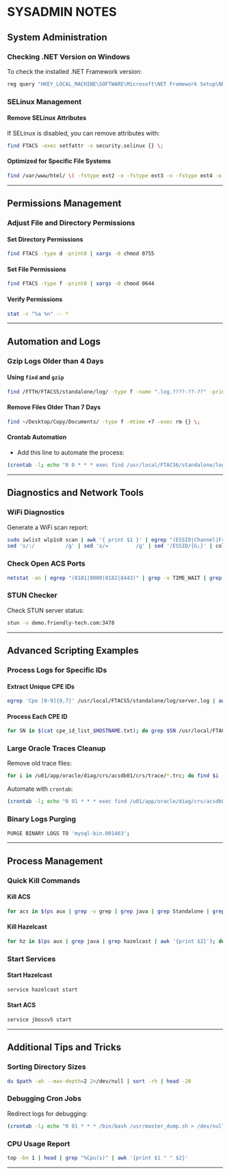 # SYSADMIN NOTES

## System Administration

### Checking .NET Version on Windows
To check the installed .NET Framework version:
```bash
reg query "HKEY_LOCAL_MACHINE\SOFTWARE\Microsoft\NET Framework Setup\NDP\v4\full" /v version
```

### SELinux Management
#### Remove SELinux Attributes
If SELinux is disabled, you can remove attributes with:
```bash
find FTACS -exec setfattr -x security.selinux {} \;
```

#### Optimized for Specific File Systems
```bash
find /var/www/html/ \( -fstype ext2 -o -fstype ext3 -o -fstype ext4 -o -fstype btrfs \) -exec setfattr -x security.selinux {} \;
```

---

## Permissions Management

### Adjust File and Directory Permissions
#### Set Directory Permissions
```bash
find FTACS -type d -print0 | xargs -0 chmod 0755
```
#### Set File Permissions
```bash
find FTACS -type f -print0 | xargs -0 chmod 0644
```

#### Verify Permissions
```bash
stat -c "%a %n" -- *
```

---

## Automation and Logs

### Gzip Logs Older than 4 Days
#### Using `find` and `gzip`
```bash
find /FTTH/FTACS5/standalone/log/ -type f -name ".log.????-??-??" -print -exec gzip {} \;
```
#### Remove Files Older Than 7 Days
```bash
find ~/Desktop/Copy/Documents/ -type f -mtime +7 -exec rm {} \;
```

#### Crontab Automation
- Add this line to automate the process:
```bash
(crontab -l; echo "0 0 * * * exec find /usr/local/FTACS6/standalone/log/server.log* -type f -mtime +5 -delete") | crontab -
```

---

## Diagnostics and Network Tools

### WiFi Diagnostics
Generate a WiFi scan report:
```bash
sudo iwlist wlp1s0 scan | awk '{ print $1 }' | egrep "(ESSID|Channel|Frequency|Quality)" | \
sed 's/:/          /g' | sed 's/=         /g' | sed '/ESSID/{G;}' | column -t > ip_scan.csv
```

### Check Open ACS Ports
```bash
netstat -an | egrep "(8181|8080|8182|8443)" | grep -v TIME_WAIT | grep -v ESTABLISHED | grep -v unix
```

### STUN Checker
Check STUN server status:
```bash
stun -v demo.friendly-tech.com:3478
```

---

## Advanced Scripting Examples

### Process Logs for Specific IDs
#### Extract Unique CPE IDs
```bash
egrep 'Cpe [0-9]{0,7}' /usr/local/FTACS5/standalone/log/server.log | awk '{print $7}' | sort -u > cpe_id_list_$HOSTNAME.txt
```
#### Process Each CPE ID
```bash
for SN in $(cat cpe_id_list_$HOSTNAME.txt); do grep $SN /usr/local/FTACS5/standalone/log/server.log; done
```

### Large Oracle Traces Cleanup
Remove old trace files:
```bash
for i in /u01/app/oracle/diag/crs/acsdb01/crs/trace/*.trc; do find $i -type f -mtime +5 | xargs rm -f; done
```
Automate with `crontab`:
```bash
(crontab -l; echo "0 01 * * * exec find /u01/app/oracle/diag/crs/acsdb01/crs/trace/*.trm -type f -mtime +5 -delete") | crontab -
```

### Binary Logs Purging
```bash
PURGE BINARY LOGS TO 'mysql-bin.001463';
```

---

## Process Management

### Quick Kill Commands
#### Kill ACS
```bash
for acs in $(ps aux | grep -v grep | grep java | grep Standalone | grep jboss | awk '{print $2}'); do kill -9 $acs; done
```

#### Kill Hazelcast
```bash
for hz in $(ps aux | grep java | grep hazelcast | awk '{print $2}'); do kill -9 $hz; done
```

### Start Services
#### Start Hazelcast
```bash
service hazelcast start
```
#### Start ACS
```bash
service jbossv5 start
```

---

## Additional Tips and Tricks

### Sorting Directory Sizes
```bash
du $path -ah --max-depth=2 2>/dev/null | sort -rh | head -20
```

### Debugging Cron Jobs
Redirect logs for debugging:
```bash
(crontab -l; echo "0 01 * * * /bin/bash /usr/master_dump.sh > /dev/null 2>&1") | crontab -
```

### CPU Usage Report
```bash
top -bn 1 | head | grep "%Cpu(s)" | awk '{print $1 " " $2}'
```

---
